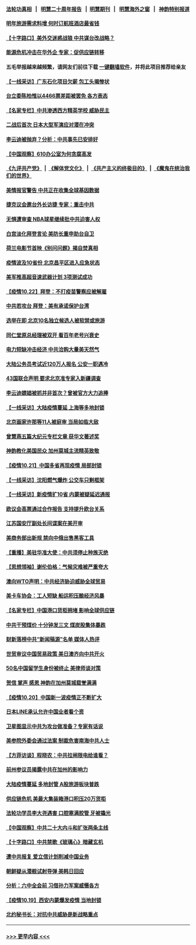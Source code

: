 #### [法轮功真相](https://github.com/gfw-breaker/truth/blob/master/README.md?t=0) &nbsp;&nbsp;|&nbsp;&nbsp; [明慧二十周年报告](https://github.com/gfw-breaker/mh-reports/blob/master/README.md?t=0) &nbsp;&nbsp;|&nbsp;&nbsp;[明慧期刊](https://github.com/gfw-breaker/mh-qikan) &nbsp;&nbsp;|&nbsp;&nbsp; [明慧海外之窗](https://github.com/gfw-breaker/mh-news/blob/master/README.md?t=0) &nbsp;&nbsp;|&nbsp;&nbsp; [神韵特别报道](https://github.com/gfw-breaker/mh-news/blob/master/shenyun.md?t=0)
#### [明年旅游需求料增 何时订航班酒店最省钱](../pages/nf4514/n13324776.md?t=10240750) 
#### [【十字路口】美外交迷惑战狼 中共谋台改战略？](../pages/nf4514/n13324429.md?t=10240750) 
#### [能源危机冲击在华外企 专家：促供应链转移](../pages/nf4514/n13324933.md?t=10240750) 
#### 五毛举报越来越频繁，请网友们前往下载 [一键翻墙软件](https://github.com/gfw-breaker/ssr-accounts)，并将此项目推荐给亲友
#### [【一线采访】广东石化项目欠薪 包工头揭惨状](../pages/nf4514/n13324844.md?t=10240750) 
#### [台立委陈柏惟以4466票差距被罢免 各方表态](../pages/nf4514/n13324597.md?t=10240750) 
#### [【名家专栏】中共渗透西方精英学校 威胁民主](../pages/nf4514/n13324491.md?t=10240750) 
#### [二战后首次 日本大型军演应对潜在冲突](../pages/nf4514/n13324664.md?t=10240750) 
#### [李云迪被抛弃？分析：中共事先已安排好](../pages/nf4514/n13324145.md?t=10240750) 
#### [【中国观察】610办公室为何贪腐高发](../pages/nf4514/n13324028.md?t=10240750) 
#### [《九评共产党》](https://github.com/begood0513/9ping.md/blob/master/README.md) &nbsp;|&nbsp; [《解体党文化》](../../../../jtdwh.md/blob/master/README.md)  &nbsp;|&nbsp; [《共产主义的终极目的》](../../../../gczydzjmd.md/blob/master/README.md) &nbsp;|&nbsp; [《魔鬼在统治我们的世界》](../../../../mgztzwmdsj.md/blob/master/README.md) 
#### [美情报官警告 中共正在收集全球基因数据](../pages/nf4514/n13323792.md?t=10240750) 
#### [捷克议会邀台外长访捷 专家：重击中共](../pages/nf4514/n13323612.md?t=10240750) 
#### [无惧遭审查 NBA球星继续批中共迫害人权](../pages/nf4514/n13323367.md?t=10240750) 
#### [白宫淡化拜登言论 美防长重申助台自卫](../pages/nf4514/n13323321.md?t=10240750) 
#### [荷兰电影节首映《别问问题》揭自焚真相](../pages/nf4514/n13321179.md?t=10240750) 
#### [疫情波及10省份 北京昌平区进入应急状态](../pages/nf4514/n13322389.md?t=10240750) 
#### [美军推高超音速武器计划 3项测试成功](../pages/nf4514/n13322521.md?t=10240750) 
#### [【疫情10.22】拜登：不打疫苗警察应被解雇](../pages/nf4514/n13322304.md?t=10240750) 
#### [中共若攻台 拜登：美有承诺保护台湾](../pages/nf4514/n13321341.md?t=10240750) 
#### [选举在即 北京10名独立候选人被软禁或旅游](../pages/nf4514/n13322344.md?t=10240750) 
#### [同仁堂原总经理被双开 看百年老号兴衰史](../pages/nf4514/n13313693.md?t=10240750) 
#### [电力短缺冲击经济 中共洽购大量美天然气](../pages/nf4514/n13321993.md?t=10240750) 
#### [大陆公务员考试近120万人报名 公安一职遇冷](../pages/nf4514/n13321854.md?t=10240750) 
#### [43国联合声明 要求北京准专家入新疆调查](../pages/nf4514/n13321668.md?t=10240750) 
#### [李云迪嫖娼被抓并非首次？曾被官方大力追捧](../pages/nf4514/n13321049.md?t=10240750) 
#### [【一线采访】大陆疫情蔓延 上海等多地封锁](../pages/nf4514/n13320310.md?t=10240750) 
#### [北京画家许那等11人被庭审 当局如临大敌](../pages/nf4514/n13320838.md?t=10240750) 
#### [曾慧燕五篇大纪元专栏文章 获华文著述奖](../pages/nf4514/n13320504.md?t=10240750) 
#### [神韵教化美国民众 加州莫城主流精英致敬](../pages/nf4514/n13320066.md?t=10240750) 
#### [【疫情10.21】中国多省再现疫情 局部封锁](../pages/nf4514/n13319817.md?t=10240750) 
#### [【一线采访】沈阳燃气爆炸 公交车只剩框架](../pages/nf4514/n13319584.md?t=10240750) 
#### [【一线采访】新疫情扩10省 内蒙被疑延迟通报](../pages/nf4514/n13318107.md?t=10240750) 
#### [欧议会高票通过合作报告 支持提升欧台关系](../pages/nf4514/n13319667.md?t=10240750) 
#### [江苏国安厅副处长间谍案在美开审](../pages/nf4514/n13318619.md?t=10240750) 
#### [美商务部出新规 禁向中俄出售黑客工具](../pages/nf4514/n13318594.md?t=10240750) 
#### [【重播】美驻华准大使：中共须停止种族灭绝](../pages/nf4514/n13318037.md?t=10240750) 
#### [【思想领袖】谢伦伯格：气候灾难被严重夸大](../pages/nf4514/n13297203.md?t=10240750) 
#### [澳向WTO声明：中共经济胁迫威胁全球贸易](../pages/nf4514/n13318698.md?t=10240750) 
#### [美卡车协会：工人短缺 船运积压酿经济风暴](../pages/nf4514/n13318432.md?t=10240750) 
#### [【名家专栏】中国港口货柜拥堵 影响全球供应链](../pages/nf4514/n13317520.md?t=10240750) 
#### [中共干预煤价 十分钟发三文 煤炭股集体暴跌](../pages/nf4514/n13318004.md?t=10240750) 
#### [财新落榜中共“新闻稿源”名单 媒体人热评](../pages/nf4514/n13317969.md?t=10240750) 
#### [世贸审议中国贸易政策 美日澳齐向中共开火](../pages/nf4514/n13318088.md?t=10240750) 
#### [50名中国留学生身份被终止 美律师谈对策](../pages/nf4514/n13316652.md?t=10240750) 
#### [贺信 掌声 感恩 神韵在加州莫城载誉满满](../pages/nf4514/n13317736.md?t=10240750) 
#### [【疫情10.20】中国新一波疫情正不断扩大](../pages/nf4514/n13317227.md?t=10240750) 
#### [日本LINE承认允许中国业者看个资](../pages/nf4514/n13317144.md?t=10240750) 
#### [卫星图显示中共为攻台做准备？专家有话说](../pages/nf4514/n13316193.md?t=10240750) 
#### [美参院外委会通过法案 制裁危害南海中共人士](../pages/nf4514/n13316477.md?t=10240750) 
#### [【方菲访谈】程晓农：中共拉闸限电给谁看？](../pages/nf4514/n13315612.md?t=10240750) 
#### [前州参议员揭露中共在加州的影响力](../pages/nf4514/n13315881.md?t=10240750) 
#### [大陆疫情蔓延 多地封管 A股旅游板块普跌](../pages/nf4514/n13315760.md?t=10240750) 
#### [供应链危机 美最大集装箱港口积压20万货柜](../pages/nf4514/n13315779.md?t=10240750) 
#### [法轮功学员李大尧遇害 口腔塞满胶管 牙被撬光](../pages/nf4514/n13314991.md?t=10240750) 
#### [【中国观察】中共二十大内斗和扩张两条主线](../pages/nf4514/n13315551.md?t=10240750) 
#### [【十字路口】中共禁歌《玻璃心》暗藏玄机](../pages/nf4514/n13315277.md?t=10240750) 
#### [遭中共报复 爱立信计划削减中国业务](../pages/nf4514/n13315437.md?t=10240750) 
#### [朝鲜疑从潜舰试射导弹 美韩日回应](../pages/nf4514/n13315205.md?t=10240750) 
#### [分析：六中全会前 习借孙力军案威慑各方](../pages/nf4514/n13315040.md?t=10240750) 
#### [【疫情10.19】西安内蒙爆发疫情 当地封锁](../pages/nf4514/n13314635.md?t=10240750) 
#### [北约秘书长：对抗中共威胁是新战略重点](../pages/nf4514/n13314233.md?t=10240750) 

----
#### [ >>> 更早内容 <<< ](../indexes/nf4514-earlier.md)
